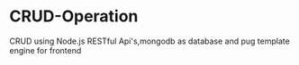# CRUD-Operation
CRUD using Node.js RESTful Api's,mongodb as database and pug template engine for frontend

